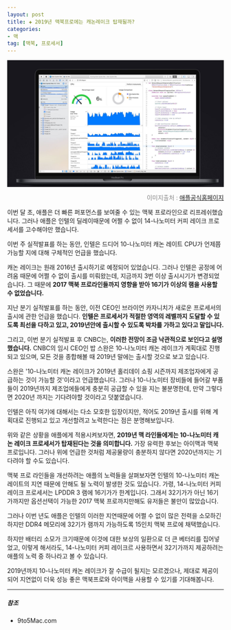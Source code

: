 ```yaml
---  
layout: post  
title: ✚ 2019년 맥북프로에는 캐논레이크 탑재될까?
categories:
- 맥
tag: [맥북, 프로세서]
---  
```

<div class="markdown-image">
<img src="/assets/article_images/2018-07-28-intel-delay/1.jpg" alt="" align="middle"/><p style="text-align:right;  color:#878787"> 이미지출처 : <a href="https://www.apple.com/kr/macbook-pro/"> 애플공식홈페이지 </a></p> </div>

<p class="drop-korean">
이번 달 초, 애플은 더 빠른 퍼포먼스를 보여줄 수 있는 맥북 프로라인으로 리프레쉬했습니다. 그러나 애플은 인텔의 딜레이때문에 어쩔 수 없이 14-나노미터 커피 레이크 프로세서를 고수해야만 했습니다.
</p>
이번 주 실적발표를 하는 동안, 인텔은 드디어 10-나노미터 캐논 레이트 CPU가 언제쯤 가능할 지에 대해 구체적인 언급을 했습니다.

캐논 레이크는 원래 2016년 출시하기로 예정되어 있었습니다. 그러나 인텔은 공정에 어려움 때문에 어쩔 수 없이 출시를 미뤄왔는데, 지금까지 3번 이상 출시시기가 변경되었습니다. 그 때문에 **2017 맥북 프로라인들까지 영향을 받아 16기가 이상의 램을 사용할 수 없었습니다.**

지난 분기 실적발표를 하는 동안, 이전 CEO인 브라이언 카자니치가 새로운 프로세서의 출시에 관한 언급을 했습니다. **인텔은 프로세서가 적절한 영역의 레벨까지 도달할 수 있도록 최선을 다하고 있고, 2019년안에 출시할 수 있도록 박차를 가하고 있다고 말입니다.**

그리고, 이번 분기 실적발표 후 CNBC는, **이러한 전망이 조금 낙관적으로 보인다고 설명했습니다.** CNBC의 임시 CEO인 밥 스완은 10-나노미터 캐논 레이크가 계획대로 진행되고 있으며, 모든 것을 종합해볼 때 2019년 말에는 출시할 것으로 보고 있습니다.

스완은 '10-나노미터 캐논 레이크가 2019년 홀리데이 쇼핑 시즌까지 제조업자에게 공급하는 것이 가능할 것'이라고 언급했습니다. 그러나 10-나노미터 장비들에 들어갈 부품들이 2019년까지 제조업에들에게 충분히 공급할 수 있을 지는 불분명한데, 만약 그렇다면 2020년 까지는 기다려야할 것이라고 덧붙였습니다.

인텔은 아직 여기에 대해서는 다소 모호한 입장이지만, 적어도 2019년 출시를 위해 계획대로 진행되고 있고 개선할려고 노력한다는 점은 분명해보입니다.

위와 같은 상황을 애플에게 적용시켜보자면, **2019년 맥 라인들에게는 10-나노미터 캐논 레이크 프로세서가 탑재된다는 것을 의미합니다.** 가장 유력한 후보는 아이맥과 맥북프로입니다. 그러나 위에 언급한 것처럼 제공물량이 충분하지 않다면 2020년까지는 기다려야 할 수도 있습니다.

맥북 프로 라인들을 개선하려는 애플의 노력들을 살펴보자면 인텔의 10-나노미터 캐논 레이트의 지연 때문에 안해도 될 노력이 발생한 것도 있습니다. 가령, 14-나노미터 커피 레이크 프로세서는 LPDDR 3 램에 16기가가 한계입니다. 그래서 32기가가 아닌 16기가까지만 옵션선택이 가능한 2017 맥북 프로까지만해도 유저들은 불만이 많았습니다.

그러나 이번 년도 애플은 인텔의 이러한 지연때문에 어쩔 수 없이 많은 전력을 소모하긴하지만 DDR4 메모리에 32기가 램까지 가능하도록 15인치 맥북 프로에 채택했습니다.

하지만 배터리 소모가 크기때문에 이것에 대한 보상의 일환으로 더 큰  베터리를 집어넣었고, 이렇게 해서라도, 14-나노미터 커피 레이크르 사용하면서 32기가까지 제공하려는 애플의 노력 중 하나라고 볼 수 있습니다.

2019년까지 10-나노미터 캐논 레이크가 잘 수급이 될지는 모르겠으나, 제대로 제공이되어 지연없이 더욱 성능 좋은 맥북프로와 아이맥을 사용할 수 있기를 기대해봅니다.

---

##### 참조
* 9to5Mac.com
